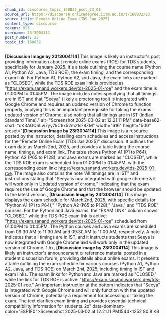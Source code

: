 ```yaml
---
chunk_id: discourse_topic_168832_post_23_01
source_url: https://discourse.onlinedegree.iitm.ac.in/t/168832/23
source_title: Remote Online Exam [TDS Jan 2025]
content_type: discourse
tokens: 923
username: 23f3004114
post_number: 23
topic_id: 168832
---
```


**[Discussion Image by 23f3004114]** This image is likely an instructor's post providing information about remote online exams (ROE) for TDS students, specifically for January 2025. It's a table outlining the course name (Python A1, Python A2, Java, TDS ROE), the exam timing, and the corresponding exam link. For Python A1, Python A2, and Java, the exam links are marked as "CLOSED", while the TDS ROE exam link is provided as "https://exam.sanand.workers.dev/tds-2025-01-roe" and the exam time is 01:00PM to 01:45PM. The image includes notes specifying that all timings are in IST and that "Seeya" (likely a proctoring tool) is integrated with Google Chrome and requires an updated version of Chrome to function properly, implying this is an important prerequisite for taking the exams. updated version of Chrome, also noting that all timings are in IST (Indian Standard Time)." alt="Screenshot 2025-03-02 at 12.21.11 PM" data-base62-sha1="oK3AGOhLw7yy7kC6x52mz1sF8ZM" width="616" height="500" srcset="**[Discussion Image by 23f3004114]** This image is a resource posted by the instructor, detailing exam schedules and access instructions for the "Remote Online Exam [TDS Jan 2025]" discussion. It outlines the exam date as March 2nd, 2025, and provides a table listing the course name, timings, and exam link. The table shows Python A1 (P1 to P64), Python A2 (P65 to P128), and Java exams are marked as "CLOSED", while the TDS ROE exam is scheduled from 01:00PM to 01:45PM, with the corresponding exam link: https://exam.sanand.workers.dev/tds-2025-01-roe. The image also contains the note "All timings are in IST" and instructions stating that "Seeya is now integrated with google chrome & it will work only in Updated version of chrome," indicating that the exam requires the use of Google Chrome and that the browser should be updated to the latest version., **[Discussion Image by 23f3004114]** This image displays the exam schedule for March 2nd, 2025, with specific details for "Python A1 (P1 to P64)," "Python A2 (P65 to P128)," "Java," and "TDS ROE" courses. For the Python and Java exams, the "EXAM LINK" column shows "CLOSED," while the TDS ROE exam link is active: "https://exam.sanand.workers.dev/tds-2025-01-roe" scheduled from 01:00PM to 01:45PM. The Python courses and Java exams are scheduled from 09:30 AM to 11:30 AM and 09:30 AM to 11:00 AM, respectively. A note indicates that all timings are in IST, and it instructs students that Seeya is now integrated with Google Chrome and will work only in the updated version of Chrome. 1.5x, **[Discussion Image by 23f3004114]** This image is likely an instructor's announcement or reference material posted in a student discussion forum, providing details about online exams. It presents a table outlining the exam schedule for various courses (Python A1, Python A2, Java, and TDS ROE) on March 2nd, 2025, including timing in IST and exam links. The exam links for Python and Java are marked as "CLOSED," while the link for TDS ROE is active: "https://exam.sanand.workers.dev/tds-2025-01-roe." An important instruction at the bottom indicates that "Seeya" is integrated with Google Chrome and will only function with the updated version of Chrome, potentially a requirement for accessing or taking the exam. The text clarifies exam timing and provides essential technical compatibility information for students. 2x" data-dominant-color="E8F1F0">Screenshot 2025-03-02 at 12.21.11 PM1544×1252 80.8 KB
